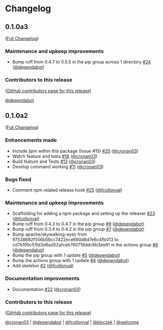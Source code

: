 # Changelog

<!-- <START NEW CHANGELOG ENTRY> -->

## 0.1.0a3

([Full Changelog](https://github.com/jupyterlab/jupyter-builder/compare/v0.1.0a2...464a12d6a8288e06646f0c364ee1477d643c7261))

### Maintenance and upkeep improvements

- Bump ruff from 0.4.7 to 0.5.5 in the pip group across 1 directory [#24](https://github.com/jupyterlab/jupyter-builder/pull/24) ([@dependabot](https://github.com/dependabot))

### Contributors to this release

([GitHub contributors page for this release](https://github.com/jupyterlab/jupyter-builder/graphs/contributors?from=2024-07-29&to=2024-07-30&type=c))

[@dependabot](https://github.com/search?q=repo%3Ajupyterlab%2Fjupyter-builder+involves%3Adependabot+updated%3A2024-07-29..2024-07-30&type=Issues)

<!-- <END NEW CHANGELOG ENTRY> -->

## 0.1.0a2

([Full Changelog](https://github.com/jupyterlab/jupyter-builder/compare/ac6bb51518d309b96658dc45784f4d47a7cd559c...02764ce51fd919bdb5739e06d545656ee0e5b2c9))

### Enhancements made

- Include jlpm within this package (Issue #15) [#20](https://github.com/jupyterlab/jupyter-builder/pull/20) ([@cronan03](https://github.com/cronan03))
- Watch feature and tests [#18](https://github.com/jupyterlab/jupyter-builder/pull/18) ([@cronan03](https://github.com/cronan03))
- Build feature and Tests [#13](https://github.com/jupyterlab/jupyter-builder/pull/13) ([@cronan03](https://github.com/cronan03))
- Develop command working [#11](https://github.com/jupyterlab/jupyter-builder/pull/11) ([@cronan03](https://github.com/cronan03))

### Bugs fixed

- Comment npm related release hook [#25](https://github.com/jupyterlab/jupyter-builder/pull/25) ([@fcollonval](https://github.com/fcollonval))

### Maintenance and upkeep improvements

- Scaffolding for adding a npm package and setting up the releaser [#23](https://github.com/jupyterlab/jupyter-builder/pull/23) ([@fcollonval](https://github.com/fcollonval))
- Bump ruff from 0.4.2 to 0.4.7 in the pip group [#9](https://github.com/jupyterlab/jupyter-builder/pull/9) ([@dependabot](https://github.com/dependabot))
- Bump ruff from 0.3.4 to 0.4.2 in the pip group [#7](https://github.com/jupyterlab/jupyter-builder/pull/7) ([@dependabot](https://github.com/dependabot))
- Bump apache/skywalking-eyes from 97538682f556b56cc7422ece660d8d7e6c4fb013 to cd7b195c51fd3d6ad52afceb760719ddc6b3ee91 in the actions group [#6](https://github.com/jupyterlab/jupyter-builder/pull/6) ([@dependabot](https://github.com/dependabot))
- Bump the pip group with 1 update [#5](https://github.com/jupyterlab/jupyter-builder/pull/5) ([@dependabot](https://github.com/dependabot))
- Bump the actions group with 1 update [#4](https://github.com/jupyterlab/jupyter-builder/pull/4) ([@dependabot](https://github.com/dependabot))
- Add skeleton [#2](https://github.com/jupyterlab/jupyter-builder/pull/2) ([@fcollonval](https://github.com/fcollonval))

### Documentation improvements

- Documentation  [#22](https://github.com/jupyterlab/jupyter-builder/pull/22) ([@cronan03](https://github.com/cronan03))

### Contributors to this release

([GitHub contributors page for this release](https://github.com/jupyterlab/jupyter-builder/graphs/contributors?from=2024-03-04&to=2024-07-29&type=c))

[@cronan03](https://github.com/search?q=repo%3Ajupyterlab%2Fjupyter-builder+involves%3Acronan03+updated%3A2024-03-04..2024-07-29&type=Issues) | [@dependabot](https://github.com/search?q=repo%3Ajupyterlab%2Fjupyter-builder+involves%3Adependabot+updated%3A2024-03-04..2024-07-29&type=Issues) | [@fcollonval](https://github.com/search?q=repo%3Ajupyterlab%2Fjupyter-builder+involves%3Afcollonval+updated%3A2024-03-04..2024-07-29&type=Issues) | [@kloczek](https://github.com/search?q=repo%3Ajupyterlab%2Fjupyter-builder+involves%3Akloczek+updated%3A2024-03-04..2024-07-29&type=Issues) | [@welcome](https://github.com/search?q=repo%3Ajupyterlab%2Fjupyter-builder+involves%3Awelcome+updated%3A2024-03-04..2024-07-29&type=Issues)
